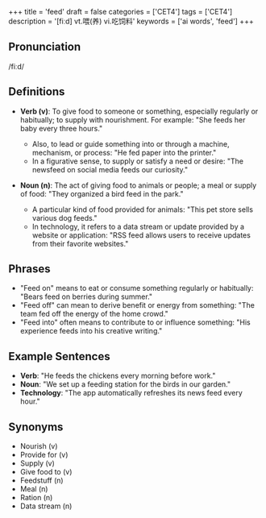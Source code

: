 +++
title = 'feed'
draft = false
categories = ['CET4']
tags = ['CET4']
description = '[fiːd] vt.喂(养) vi.吃饲料'
keywords = ['ai words', 'feed']
+++

## Pronunciation
/fiːd/

## Definitions
- **Verb (v)**: To give food to someone or something, especially regularly or habitually; to supply with nourishment. For example: "She feeds her baby every three hours."
  - Also, to lead or guide something into or through a machine, mechanism, or process: "He fed paper into the printer."
  - In a figurative sense, to supply or satisfy a need or desire: "The newsfeed on social media feeds our curiosity."

- **Noun (n)**: The act of giving food to animals or people; a meal or supply of food: "They organized a bird feed in the park."
  - A particular kind of food provided for animals: "This pet store sells various dog feeds."
  - In technology, it refers to a data stream or update provided by a website or application: "RSS feed allows users to receive updates from their favorite websites."

## Phrases
- "Feed on" means to eat or consume something regularly or habitually: "Bears feed on berries during summer."
- "Feed off" can mean to derive benefit or energy from something: "The team fed off the energy of the home crowd."
- "Feed into" often means to contribute to or influence something: "His experience feeds into his creative writing."

## Example Sentences
- **Verb**: "He feeds the chickens every morning before work."
- **Noun**: "We set up a feeding station for the birds in our garden."
- **Technology**: "The app automatically refreshes its news feed every hour."

## Synonyms
- Nourish (v)
- Provide for (v)
- Supply (v)
- Give food to (v)
- Feedstuff (n)
- Meal (n)
- Ration (n)
- Data stream (n)
